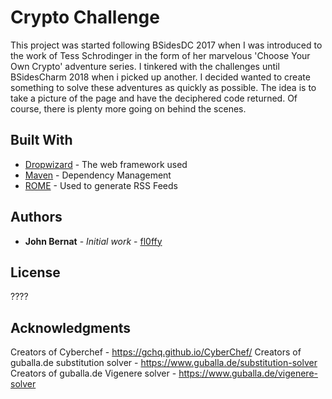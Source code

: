 # Crypto Challenge 

This project was started following BSidesDC 2017 when I was introduced to the work of Tess Schrodinger in the form of her marvelous 'Choose Your Own Crypto' adventure series. I tinkered with the challenges until BSidesCharm 2018 when i picked up another.  I decided wanted to create something to solve these adventures as quickly as possible. The idea is to take a picture of the page and have the deciphered code returned.  Of course, there is plenty more going on behind the scenes.

## Built With

* [Dropwizard](http://www.dropwizard.io/1.0.2/docs/) - The web framework used
* [Maven](https://maven.apache.org/) - Dependency Management
* [ROME](https://rometools.github.io/rome/) - Used to generate RSS Feeds


## Authors

* **John Bernat** - *Initial work* - [fl0ffy](https://github.com/fl0ffy)

## License

????

## Acknowledgments

Creators of Cyberchef - https://gchq.github.io/CyberChef/
Creators of guballa.de substitution solver - https://www.guballa.de/substitution-solver
Creators of guballa.de Vigenere solver - https://www.guballa.de/vigenere-solver


